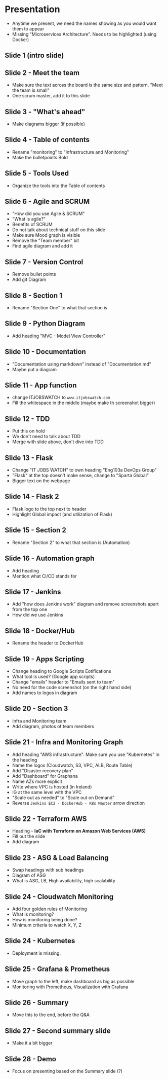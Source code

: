 # Presentation

- Anytime we present, we need the names showing as you would want them to appear
- Missing "Microservices Architecture". Needs to be highlighted (using Docker)

## Slide 1 (intro slide)

## Slide 2 - Meet the team

- Make sure the text across the board is the same size and pattern. "Meet the team is small"
- One scrum master, add it to this slide

## Slide 3 - "What's ahead"

- Make diagrams bigger (if possible)

## Slide 4 - Table of contents

- Rename "monitoring" to "Infrastructure and Monitoring"
- Make the bulletpoints Bold

## Slide 5 - Tools Used

- Organize the tools into the Table of contents

## Slide 6 - Agile and SCRUM

- "How did you use Agile & SCRUM"
- "What is agile?"
- Benefits of SCRUM
- Do not talk about technical stuff on this slide
- Make sure Mood graph is visible
- Remove the "Team member" bit
- Find agile diagram and add it

## Slide 7 - Version Control

- Remove bullet points
- Add git Diagram

## Slide 8 - Section 1

- Rename "Section One" to what that section is

## Slide 9 - Python Diagram

- Add heading "MVC - Model View Controller"

## Slide 10 - Documentation

- "Documentation using markdown" instead of "Documentation.md"
- Maybe put a diagram

## Slide 11 - App function

- change ITJOBSWATCH to `www.itjobswatch.com`
- Fill the whitespace in the middle (maybe make th screenshot bigger)

## Slide 12 - TDD

- Put this on hold
- We don't need to talk about TDD
- Merge with slide above, don't dive into TDD

## Slide 13 - Flask

- Change "IT JOBS WATCH" to own heading "Eng103a DevOps Group"
- "Flask" at the top doesn't make sense, change to "Sparta Global"
- Bigger text on the webpage

## Slide 14 - Flask 2

- Flask logo to the top next to header
- Highlight Global impact (and utilization of Flask)

## Slide 15 - Section 2

- Rename "Section 2" to what that section is (Automation)

## Slide 16 - Automation graph

- Add heading
- Mention what CI/CD stands for

## Slide 17 - Jenkins

- Add "how does Jenkins work" diagram and remove screenshots apart from the top one
- How did we use Jenkins

## Slide 18 - Docker/Hub

- Rename the header to DockerHub

## Slide 19 - Apps Scripting

- Change heading to Google Scripts Eotifications
- What tool is used? (Google app scripts)
- Change "emails" header to "Emails sent to team"
- No need for the code screenshot (on the right hand side)
- Add names to logos in diagram

## Slide 20 - Section 3

- Infra and Monitoring team
- Add diagram, photos of team members

## Slide 21 - Infra and Monitoring Graph

- Add heading "AWS infrastructure". Make sure you use "Kubernetes" in the heading
- Name the logos (Cloudwatch, S3, VPC, ALB, Route Table)
- Add "Disaster recovery plan"
- Add "Dashboard" for Graphana
- Name AZs more explicit
- Write where VPC is hosted (in Ireland)
- IG at the same level with the VPC
- "Scale out as needed" to "Scale out on Demand"
- Reverse `Jenkins EC2 - DockerHub - K8s Master` arrow direction

## Slide 22 - Terraform AWS

- Heading - **IaC with Terraform on Amazon Web Services (AWS)**
- Fill out the slide
- Add diagram

## Slide 23 - ASG & Load Balancing

- Swap headings with sub headings
- Diagram of ASG
- What is ASG, LB, High availability, high scalability

## Slide 24 - Cloudwatch Monitoring

- Add four golden rules of Monitoring
- What is monitoring?
- How is monitoring being done?
- Minimum criteria to watch X, Y, Z

## Slide 24 - Kubernetes

- Deployment is missing.

## Slide 25 - Grafana & Prometheus

- Move graph to the left, make dashboard as big as possible
- Monitoring with Prometheus, Visualization with Grafana

## Slide 26 - Summary

- Move this to the end, before the Q&A

## Slide 27 - Second summary slide

- Make it a bit bigger

## Slide 28 - Demo

- Focus on presenting based on the Summary slide (?)
